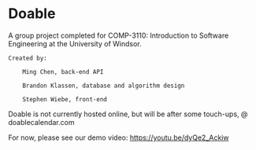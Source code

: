 # Doable 

A group project completed for COMP-3110: Introduction to Software Engineering at the University of Windsor.

    Created by:

        Ming Chen, back-end API
  
        Brandon Klassen, database and algorithm design
  
        Stephen Wiebe, front-end
  
  
Doable is not currently hosted online, but will be after some touch-ups, @ doablecalendar.com

For now, please see our demo video: https://youtu.be/dyQe2_Ackiw
